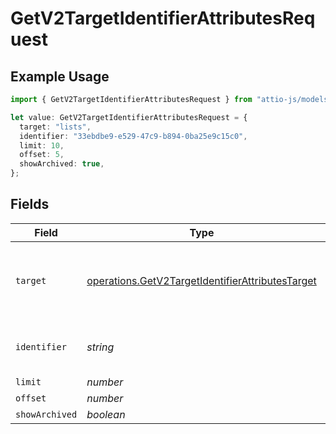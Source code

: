 # GetV2TargetIdentifierAttributesRequest

## Example Usage

```typescript
import { GetV2TargetIdentifierAttributesRequest } from "attio-js/models/operations/getv2targetidentifierattributes.js";

let value: GetV2TargetIdentifierAttributesRequest = {
  target: "lists",
  identifier: "33ebdbe9-e529-47c9-b894-0ba25e9c15c0",
  limit: 10,
  offset: 5,
  showArchived: true,
};
```

## Fields

| Field                                                                                                                | Type                                                                                                                 | Required                                                                                                             | Description                                                                                                          | Example                                                                                                              |
| -------------------------------------------------------------------------------------------------------------------- | -------------------------------------------------------------------------------------------------------------------- | -------------------------------------------------------------------------------------------------------------------- | -------------------------------------------------------------------------------------------------------------------- | -------------------------------------------------------------------------------------------------------------------- |
| `target`                                                                                                             | [operations.GetV2TargetIdentifierAttributesTarget](../../models/operations/getv2targetidentifierattributestarget.md) | :heavy_check_mark:                                                                                                   | Whether the attributes are on an object or a list.                                                                   | lists                                                                                                                |
| `identifier`                                                                                                         | *string*                                                                                                             | :heavy_check_mark:                                                                                                   | N/A                                                                                                                  | 33ebdbe9-e529-47c9-b894-0ba25e9c15c0                                                                                 |
| `limit`                                                                                                              | *number*                                                                                                             | :heavy_minus_sign:                                                                                                   | N/A                                                                                                                  | 10                                                                                                                   |
| `offset`                                                                                                             | *number*                                                                                                             | :heavy_minus_sign:                                                                                                   | N/A                                                                                                                  | 5                                                                                                                    |
| `showArchived`                                                                                                       | *boolean*                                                                                                            | :heavy_minus_sign:                                                                                                   | N/A                                                                                                                  | true                                                                                                                 |